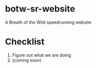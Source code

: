 # botw-sr-website
A Breath of the Wild speedrunning website

# Checklist
1. Figure out what we are doing
2. (coming soon)
